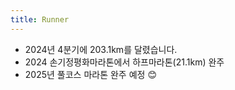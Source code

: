 ```yaml
---
title: Runner
---
```


- 2024년 4분기에 203.1km를 달렸습니다.
- 2024 손기정평화마라톤에서 하프마라톤(21.1km) 완주
- 2025년 풀코스 마라톤 완주 예정 😊